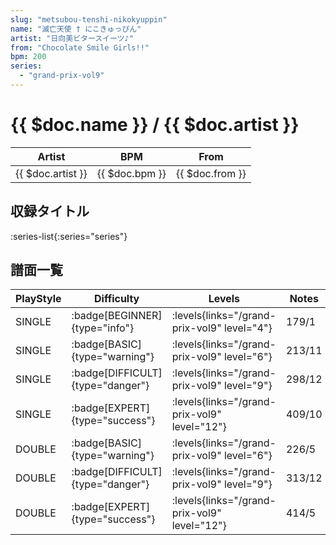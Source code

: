 ```yaml
---
slug: "metsubou-tenshi-nikokyuppin"
name: "滅亡天使 † にこきゅっぴん"
artist: "日向美ビタースイーツ♪"
from: "Chocolate Smile Girls!!"
bpm: 200
series:
  - "grand-prix-vol9"
---
```


# {{ $doc.name }} / {{ $doc.artist }}

|Artist|BPM|From|
|------|---|----|
|{{ $doc.artist }}|{{ $doc.bpm }}|{{ $doc.from }}|

## 収録タイトル

:series-list{:series="series"}

## 譜面一覧

|PlayStyle|Difficulty|Levels|Notes|Movie|
|---------|----------|------|-----|-----|
|SINGLE| :badge[BEGINNER]{type="info"}| :levels{links="/grand-prix-vol9" level="4"}|179/1||
|SINGLE| :badge[BASIC]{type="warning"}| :levels{links="/grand-prix-vol9" level="6"}|213/11||
|SINGLE| :badge[DIFFICULT]{type="danger"}| :levels{links="/grand-prix-vol9" level="9"}|298/12||
|SINGLE| :badge[EXPERT]{type="success"}| :levels{links="/grand-prix-vol9" level="12"}|409/10||
|DOUBLE| :badge[BASIC]{type="warning"}| :levels{links="/grand-prix-vol9" level="6"}|226/5||
|DOUBLE| :badge[DIFFICULT]{type="danger"}| :levels{links="/grand-prix-vol9" level="9"}|313/12||
|DOUBLE| :badge[EXPERT]{type="success"}| :levels{links="/grand-prix-vol9" level="12"}|414/5||
